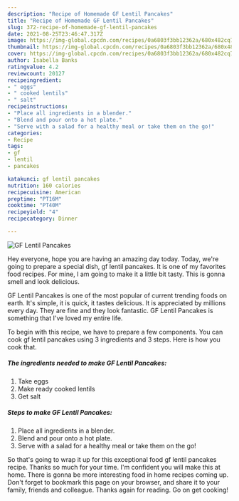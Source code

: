```yaml
---
description: "Recipe of Homemade GF Lentil Pancakes"
title: "Recipe of Homemade GF Lentil Pancakes"
slug: 372-recipe-of-homemade-gf-lentil-pancakes
date: 2021-08-25T23:46:47.317Z
image: https://img-global.cpcdn.com/recipes/0a6803f3bb12362a/680x482cq70/gf-lentil-pancakes-recipe-main-photo.jpg
thumbnail: https://img-global.cpcdn.com/recipes/0a6803f3bb12362a/680x482cq70/gf-lentil-pancakes-recipe-main-photo.jpg
cover: https://img-global.cpcdn.com/recipes/0a6803f3bb12362a/680x482cq70/gf-lentil-pancakes-recipe-main-photo.jpg
author: Isabella Banks
ratingvalue: 4.2
reviewcount: 20127
recipeingredient:
- " eggs"
- " cooked lentils"
- " salt"
recipeinstructions:
- "Place all ingredients in a blender."
- "Blend and pour onto a hot plate."
- "Serve with a salad for a healthy meal or take them on the go!"
categories:
- Recipe
tags:
- gf
- lentil
- pancakes

katakunci: gf lentil pancakes 
nutrition: 160 calories
recipecuisine: American
preptime: "PT16M"
cooktime: "PT40M"
recipeyield: "4"
recipecategory: Dinner

---
```



![GF Lentil Pancakes](https://img-global.cpcdn.com/recipes/0a6803f3bb12362a/680x482cq70/gf-lentil-pancakes-recipe-main-photo.jpg)

Hey everyone, hope you are having an amazing day today. Today, we're going to prepare a special dish, gf lentil pancakes. It is one of my favorites food recipes. For mine, I am going to make it a little bit tasty. This is gonna smell and look delicious.



GF Lentil Pancakes is one of the most popular of current trending foods on earth. It's simple, it is quick, it tastes delicious. It is appreciated by millions every day. They are fine and they look fantastic. GF Lentil Pancakes is something that I've loved my entire life.


To begin with this recipe, we have to prepare a few components. You can cook gf lentil pancakes using 3 ingredients and 3 steps. Here is how you cook that.

<!--inarticleads1-->

##### The ingredients needed to make GF Lentil Pancakes:

1. Take  eggs
1. Make ready  cooked lentils
1. Get  salt




<!--inarticleads2-->

##### Steps to make GF Lentil Pancakes:

1. Place all ingredients in a blender.
1. Blend and pour onto a hot plate.
1. Serve with a salad for a healthy meal or take them on the go!




So that's going to wrap it up for this exceptional food gf lentil pancakes recipe. Thanks so much for your time. I'm confident you will make this at home. There is gonna be more interesting food in home recipes coming up. Don't forget to bookmark this page on your browser, and share it to your family, friends and colleague. Thanks again for reading. Go on get cooking!
